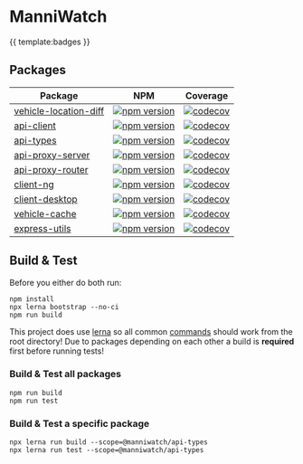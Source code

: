 # ManniWatch
{{ template:badges }}
## Packages
| Package | NPM | Coverage |
| --- | --- | --- |
| [vehicle-location-diff](https://github.com/manniwatch/manniwatch/tree/master/packages/vehicle-location-diff) | [![npm version](https://badge.fury.io/js/%40manniwatch%2Fvehicle-location-diff.svg)](https://badge.fury.io/js/%40manniwatch%2Fvehicle-location-diff) | [![codecov](https://codecov.io/gh/manniwatch/manniwatch/branch/master/graph/badge.svg?flag=VehicleLocationDiff)](https://codecov.io/gh/manniwatch/manniwatch/tree/master/packages/vehicle-location-diff) |
| [api-client](https://github.com/manniwatch/manniwatch/tree/master/packages/api-client) | [![npm version](https://badge.fury.io/js/%40manniwatch%2Fapi-client.svg)](https://badge.fury.io/js/%40manniwatch%2Fapi-client) | [![codecov](https://codecov.io/gh/manniwatch/manniwatch/branch/master/graph/badge.svg?flag=ApiClient)](https://codecov.io/gh/manniwatch/manniwatch/tree/master/packages/api-client) |
| [api-types](https://github.com/manniwatch/manniwatch/tree/master/packages/api-types) | [![npm version](https://badge.fury.io/js/%40manniwatch%2Fapi-types.svg)](https://badge.fury.io/js/%40manniwatch%2Fapi-types) | [![codecov](https://codecov.io/gh/manniwatch/manniwatch/branch/master/graph/badge.svg?flag=ApiTypes)](https://codecov.io/gh/manniwatch/manniwatch/tree/master/packages/api-types) |
| [api-proxy-server](https://github.com/manniwatch/manniwatch/tree/master/packages/api-proxy-server) | [![npm version](https://badge.fury.io/js/%40manniwatch%2Fapi-proxy-server.svg)](https://badge.fury.io/js/%40manniwatch%2Fapi-proxy-server) | [![codecov](https://codecov.io/gh/manniwatch/manniwatch/branch/master/graph/badge.svg?flag=ApiProxyServer)](https://codecov.io/gh/manniwatch/manniwatch/tree/master/packages/api-proxy-server) |
| [api-proxy-router](https://github.com/manniwatch/manniwatch/tree/master/packages/api-proxy-router) | [![npm version](https://badge.fury.io/js/%40manniwatch%2Fapi-proxy-router.svg)](https://badge.fury.io/js/%40manniwatch%2Fapi-proxy-router) | [![codecov](https://codecov.io/gh/manniwatch/manniwatch/branch/master/graph/badge.svg?flag=ApiProxyRouter)](https://codecov.io/gh/manniwatch/manniwatch/tree/master/packages/api-proxy-router) |
| [client-ng](https://github.com/manniwatch/manniwatch/tree/master/packages/client-ng) | [![npm version](https://badge.fury.io/js/%40manniwatch%2Fclient-ng.svg)](https://badge.fury.io/js/%40manniwatch%2Fclient-ng) | [![codecov](https://codecov.io/gh/manniwatch/manniwatch/branch/master/graph/badge.svg?flag=ClientNg)](https://codecov.io/gh/manniwatch/manniwatch/tree/master/packages/client-ng) |
| [client-desktop](https://github.com/manniwatch/manniwatch/tree/master/packages/client-desktop) | [![npm version](https://badge.fury.io/js/%40manniwatch%2Fclient-desktop.svg)](https://badge.fury.io/js/%40manniwatch%2Fclient-desktop) | [![codecov](https://codecov.io/gh/manniwatch/manniwatch/branch/master/graph/badge.svg?flag=ClientDesktop)](https://codecov.io/gh/manniwatch/manniwatch/tree/master/packages/client-desktop) |
| [vehicle-cache](https://github.com/manniwatch/manniwatch/tree/master/packages/vehicle-cache) | [![npm version](https://badge.fury.io/js/%40manniwatch%2Fvehicle-cache.svg)](https://badge.fury.io/js/%40manniwatch%2Fvehicle-cache) | [![codecov](https://codecov.io/gh/manniwatch/manniwatch/branch/master/graph/badge.svg?flag=VehicleCache)](https://codecov.io/gh/manniwatch/manniwatch/tree/master/packages/vehicle-cache) |
| [express-utils](https://github.com/manniwatch/manniwatch/tree/master/packages/express-utils) | [![npm version](https://badge.fury.io/js/%40manniwatch%2Fexpress-utils.svg)](https://badge.fury.io/js/%40manniwatch%2Fexpress-utils) | [![codecov](https://codecov.io/gh/manniwatch/manniwatch/branch/master/graph/badge.svg?flag=ExpressUtils)](https://codecov.io/gh/manniwatch/manniwatch/tree/master/packages/express-utils) |

## Build & Test
Before you either do both run:

    npm install
    npx lerna bootstrap --no-ci
    npm run build

This project does use [lerna](https://github.com/lerna/lerna) so all common [commands](https://github.com/lerna/lerna/tree/master/commands) should work from the root directory!
Due to packages depending on each other a build is **required** first before running tests!

### Build & Test all packages

    npm run build
    npm run test

### Build & Test a specific package
    npx lerna run build --scope=@manniwatch/api-types
    npx lerna run test --scope=@manniwatch/api-types
